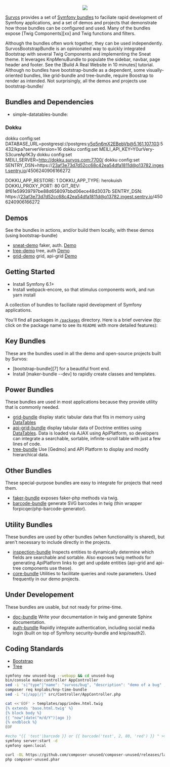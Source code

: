 <p align="center"><a href="http://survos.herokuapps.com" target="_blank">
    <img src="https://survos.com/logos/survos.svg">
</a></p>

[Survos][1] provides a set of [Symfony bundles][2] to faciliate rapid development of Symfony applications, and a set of demos and projects that demonstrate how those bundles can be configured and used.  Many of the bundles expose [Twig Components][xx] and Twig functions and filters.

Although the bundles often work together, they can be used independently.  SurvosBootstrapBundle is an opinionated way to quickly integrated Bootstrap with several Twig Components and implementing the Sneat theme.  It leverages KnpMenuBundle to populate the sidebar, navbar, page header and footer.  See the [Build A Real Website in 10 minutes] tutorial.  Although no bundles have bootstrap-bundle as a dependent, some visually-oriented bundles, like grid-bundle and tree-bundle, require Boostrap to render as intended.  Not surprisingly, all the demos and projects use bootstrap-bundle/

## Bundles and Dependencies

* simple-datatables-bundle: 

### Dokku

dokku config:set DATABASE_URL=postgresql://postgres:y5q5n6mX2EBebVb@5.161.107.103:5432/kpa?serverVersion=16
dokku config:set MEILI_API_KEY=Y0urVery-S3cureAp1K3y
dokku config:set MEILI_SERVER=http://dokku.survos.com:7700/
dokku config:set SENTRY_DSN=https://23af3e73d7d52cc68c42ea54dfa1811d@o13782.ingest.sentry.io/4506240906166272

DOKKU_APP_RESTORE:  1
DOKKU_APP_TYPE:     herokuish
DOKKU_PROXY_PORT:   80
GIT_REV:            8f61e59939797be88d658097bbd06ece48d3037b
SENTRY_DSN:         https://23af3e73d7d52cc68c42ea54dfa1811d@o13782.ingest.sentry.io/4506240906166272

Demos
-----

See the bundles in actions, and/or build them locally, with these demos (using bootstrap-bundle)


* [sneat-demo](https://github.com/survos/bootstrap-bundle-demo) faker, auth. <a target="_blank" href="https://sneat-demo.herokuapp.com/">Demo</a>
* [tree-demo](https://github.com/survos/dt-demos) tree, auth [Demo](https://tree-bundle-demo.herokuapp.com/)
* [grid-demo](https://github.com/survos/dt-demos) grid, api-grid [Demo](https://survos-grid-demo.herokuapp.com/)


Getting Started
---------------

* Install Symfony 6.1+
* Install webpack-encore, so that stimulus components work, and run yarn install

A collection of bundles to faciliate rapid development of Symfony applications.

You'll find all packages in [`/packages`](/packages) directory. Here is a brief overview (tip: click on the package name to see its `README` with more detailed features):

Key Bundles
-------------

These are the bundles used in all the demo and open-source projects built by Survos:
 
* [bootstrap-bundle][7] for a beautiful front end.
* Install [maker-bundle --dev] to rapidly create classes and templates.

Power Bundles
-------------

These bundles are used in most applications because they provide utility that is commonly needed.

* [grid-bundle](packages/grid-bundle/README.md) display static tabular data that fits in memory using [DataTables](https://datatables.net/)
* [api-grid-bundle](packages/api-grid-bundle/README.md) display tabular data of Doctrine entities using [DataTables](https://datatables.net/).  Data is loaded via AJAX using ApiPlatform, so developers can integrate a searchable, sortable, infinite-scroll table with just a few lines of code.
* [tree-bundle](packages/tree-bundle/README.md) Use [Gedmo] and API Platform to display and modify hierarchical data.

Other Bundles
-------------

These special-purpose bundles are easy to integrate for projects that need them.

* [faker-bundle](packages/faker-bundle/README.md) exposes faker-php methods via twig.
* [barcode-bundle](packages/barcode-bundle/README.md) generate SVG barcodes in twig (thin wrapper forpicqer/php-barcode-generator).

Utility Bundles
---------------

These bundles are used by other bundles (when functionality is shared), but aren't necessary to include directly in the projects.

* [inspection-bundle](packages/inspection-bundle/README.md) Inspects entities to dynamically determine which fields are searchable and sortable.  Also exposes twig methods for generating ApiPlatform links to get and update entities (api-grid and api-tree components use these).
* [core-bundle](packages/core-bundle/README.md) Utilities to facilitate queries and route parameters.  Used frequently in our demo projects.

Under Developement
------------------

These bundles are usable, but not ready for prime-time.

* [doc-bundle](packages/doc-bundle/README.md) Write your documentation in twig and generate Sphinx documentation.
* [auth-bundle](packages/auth-bundle/README.md) Rapidly integrate authentication, including social media login (built on top of Symfony security-bundle and knp/oauth2).


## Coding Standards

- [Bootstrap](https://github.com/survos/bootstrap-bundle)
- [Tree](https://github.com/survos/tree-bundle)

[1]: https://survos.com
[2]: https://symfony.com/packages
[3]: https://symfony.com/doc/current/reference/requirements.html


```bash
symfony new unused-bug --webapp && cd unused-bug
bin/console make:controller AppController
sed -i 's|"type"|"name": "survos/bug", "description": "demo of a bug" , "type"|' composer.json
composer req knplabs/knp-time-bundle
sed -i "s|/app|/|" src/Controller/AppController.php 

cat <<'EOF' > templates/app/index.html.twig
{% extends 'base.html.twig' %}
{% block body %}
{{ "now"|date("m/d/Y")|ago }}
{% endblock %}
EOF

#echo "{{ 'test'|barcode }} or {{ barcode('test', 2, 80, 'red') }} " >> templates/app/index.html.twig
symfony server:start -d
symfony open:local

curl -OL https://github.com/composer-unused/composer-unused/releases/latest/download/composer-unused.phar
php composer-unused.phar
```
